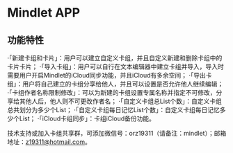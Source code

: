 # Mindlet APP

## 功能特性
·「新建卡组和卡片」：用户可以建立自定义卡组，并且自定义新建和删除卡组中的卡片卡片；
·「导入卡组」：用户可以自行在文本编辑器中建立卡组并导入，导入时需要用户开启Mindlet的iCloud同步功能，并且iCloud有多余空间；
·「导出卡组」：用户将自己建立的卡组分享给他人，并且可以设置是否允许他人继续编辑；
·「卡组作者名称限制修改」：可以为新建的卡组设置专属名称并指定不可修改，分享给其他人后，他人则不可更改作者名；
·「自定义卡组总List个数」：自定义卡组总共划分为多少个List；
·「自定义卡组每日记忆List个数」：自定义卡组每日记忆多少个List；
·「iCloud卡组同步」：卡组iCloud备份功能。

技术支持或加入卡组共享群，可添加微信号：orz19311（请备注：mindlet）；邮箱地址：z19311@hotmail.com。

